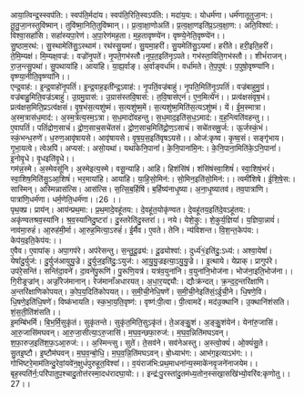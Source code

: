 

  
आया॒त्विन्द्र॒स्स्वप॑ति:। स्वप॑ति॒र्मदा॑य। स्वप॑ति॒रिति॒स्वऽप॑ति:। मदा॑य॒य:। योधर्म॑णा। धर्म॑णातूतुजा॒न:। तू॒तु॒जा॒नस्तुवि॑ष्मान्। तुवि॑ष्मा॒निति॒तुवि॑ष्मान्।। प्र॒त्वा॒क्षा॒णोअति॑। प्र॒त्व॒क्षा॒णइति॑प्र॒ऽत्व॒क्षा॒ण:। अति॒विश्वा॑:। विश्वा॒सहां॑सि। सहां॑स्यपा॒रेण॑। अ॒पा॒रेण॑मह॒ता। म॒ह॒तावृष्ण्ये॑न। वृष्ण्ये॒नेति॒वृष्ण्ये॑न।।  
सु॒ष्ठाम॒रथ॑:। सु॒स्थामेति॑सु॒ऽस्थाम॑। रथ॑स्सु॒यमा॑। सु॒यमा॒हरी॑। सु॒यमेति॑सु॒ऽयमा॑। हरी॑ते। हरी॒इति॒हरी॑। ते॒मि॒म्यक्ष॑। मि॒म्यक्ष॒वज्र॑:। वज्रो॑नृ॒पते॑। नृ॒पते॒गभ॑स्तौ।नृ॒प॒त॒इति॑नृऽपते। गभ॑स्ता॒विति॒गभ॑स्तौ।। शीभं॑राजन्। रा॒ज॒न्त्सु॒पथा॑। सु॒पथाया॑हि। आया॑हि। या॒ह्य॒र्वाङ्। अ॒र्वाङ्वर्धा॑म। वर्धा॑मते। ते॒प॒पुष॑:। प॒पुषो॒वृष्ण्या॑नि। वृष्ण्या॒नीति॒वृष्ण्या॑नि।।  
एन्द्र॒वाह॑:। इ॒न्द्र॒वाहो॑नृ॒पतिं॑। इ॒न्द्र॒वाह॒इती॑न्द्र॒ऽवाह॑:। नृ॒पतिं॒वज्र॑बाहुं। नृ॒पति॒मिति॑नृ॒ऽपतिं॑। वज्र॑बाहुमु॒ग्रं। वज्र॑बाहु॒मिति॒वज्र॑ऽबाहुं। उ॒ग्रमु॒ग्रास॑:। उ॒ग्रास॑स्तवि॒षास॑:। त॒वि॒षास॑एनं। ए॒न॒मित्ये॑नं।। प्रत्व॑क्षसंवृष॒भं। प्रत्व॑क्षस॒मिति॒प्रऽत्व॑क्षसं। वृ॒ष॒भंस॒त्यशु॑ष्मं। स॒त्यशु॑ष्म॒में। स॒त्यशु॑ष्म॒मिति॑स॒त्यऽशु॑ष्मं। यें। ई॒म॒स्मात्रा। अ॒स्म॒त्रास॑ध॒माद॑:। अ॒स्म॒त्रेत्य॒स्म॒ऽत्रा। स॒ध॒मादो॑वहन्तु। स॒ध॒माद॒इति॑स॒ध॒ऽमाद॑:। व॒ह॒न्त्विति॑वहन्तु।।  
ए॒वापतिं॑। पतिं॑द्रोण॒साचं॑। द्रो॒ण॒साच॒सचे॑तसं। द्रो॒ण॒साच॒मिति॑द्रो॒ण॒ऽसाचं॑। सचे॑तसमू॒र्ज:। ऊ॒र्जस्कं॒भं। स्कं॒भन्ध॒रुणे॑। ध॒रुण॒आवृ॑षायसे। आवृ॑षायसे। वृ॒ष॒य॒स॒इति॑वृषऽयसे।। ओज॑:कृष्व। कृ॒ष्व॒सं। सङ्गृ॑भाय। गृ॒भा॒यत्वे। त्वेअपि॑। अप्यस॑:। असो॒यथा॑। यथा॑केनि॒पानां॑। के॒नि॒पाना॑मि॒न:। के॒नि॒पाना॒मिति॑के॒ऽनि॒पानां॑। इ॒नोवृ॒धे। वृ॒धइति॑वृ॒धे।।  
गम॑न्न॒स्मे। अ॒स्मेवसू॑नि। अ॒स्मेइत्य॒स्मे। वसू॒न्याहि। आहि। हिशंसि॑षं। शंसि॑षंस्वा॒शिषं॑। स्वा॒शिषं॒भरं॑। स्वा॒शिष॒मिति॑सु॒ऽआ॒शिषं॑। भर॒माया॑हि। आया॑हि। या॒हि॒सो॒मिन॑:। सो॒मिन॒इति॑सो॒मिन॑:।। त्वमी॑शिषे। ई॒शि॒षे॒स:। सास्मिन्। अस्मिन्नास॑त्सि। आस॑त्सि। स॒त्सि॒ब॒र्हिषि॑। ब॒र्हिष्य॑नाधृ॒ष्या। अ॒ना॒धृ॒ष्यातव॑। तव॒पात्रा॑णि। पात्रा॑णि॒धर्म॑णा। धर्म॒णेति॒धर्म॑णा।।26 ।।  
पृथ॒क्प्र। प्राय॑न्। आय॑न्प्रथ॒मा:। प्र॒थ॒मादे॒वहू॑तय:। दे॒वहू॑त॒योकृ॑ण्वत। दे॒वहू॑तय॒इति॑दे॒वऽहू॑तय:। अकृ॑ण्वतश्रव॒स्या॑नि। श्र॒व॒स्या॑निदु॒ष्टरा॑। दु॒स्तरेति॑दु॒स्तरा॑।। नये। येशे॒कु:। शे॒कुर्य॒ज्ञियां॑। य॒ज्ञिया॒न्नावं॑। नाव॑मा॒रुहं॑। आ॒रुह॑मी॒र्मा। आ॒रुह॒मित्या॒ऽरुहं॑। ई॒र्मैव। ए॒वते। तेनि। न्य॑विशन्त। वि॒श॒न्त॒केप॑य:। केप॑य॒इति॒केप॑य:।।  
ए॒वैव। ए॒वापा॑क्। अपा॒गप॑रे। अप॑रेसन्तु। स॒न्तु॒दू॒ढ्य॑:। दू॒ढ्योश्वा॑:। दुर्ध्य॑१॒॑इति॑दु॒:ऽध्य॑:। अश्वा॒येषां॑। येषां॑दु॒र्युज॑:। दु॒र्युज॑आयुयु॒ज्रे। दु॒र्युज॒इति॑दु॒:ऽयुज॑:। आ॒यु॒यु॒ज्रइत्या॒ऽयु॒यु॒ज्रे।। इ॒त्थाये। येप्राक्। प्रागुप॑रे। उप॑रे॒सन्ति॑। सन्ति॑दा॒वने॑। दा॒वने॑पु॒रूणि॑। पु॒रूणि॒यत्र॑। यत्र॑व॒युना॑नि। व॒युना॑नि॒भोज॑ना। भोज॑ना॒इति॒भोज॑ना।।  
गि॒रीङ्रज्रा॑न्। अज्राँ॒रेज॑मानान्। रेज॑मानाँअधारयत्। अ॒धा॒र॒यद्द्यौ:। द्यौःक्र॑न्दत्। क्र॒न्द॒द॒न्तरि॑क्षाणि। अ॒न्तरि॑क्षाणिकोपयत्। को॒प॒य॒दिति॑कोपयत्।। स॒मी॒ची॒नेधि॒षणे॑। स॒मी॒ची॒नेइति॑सं॒ऽई॒ची॒ने। धि॒षणे॒वि। धि॒षणे॒इति॑धि॒षणे॑। विष्क॑भायति। स्क॒भा॒य॒ति॒वृष्ण॑:। वृष्ण॑:पी॒त्वा। पी॒त्वामदे॑। मद॑उ॒क्थानि॑। उ॒क्थानि॑शंसति। शं॒स॒ती॒ति॑शंसति।।  
इ॒मम्बि॑भर्मि। बि॒भ॒र्मि॒सुकृ॑तं। सुकृ॑तन्ते। सुकृ॑त॒मिति॒सुऽकृ॑तं। ते॒अङ्कु॒॒शं। अ॒ङ्कु॒॒शंयेन॑। येना॑रु॒जासि॑। आ॒रु॒जासि॑मघवन्। आ॒रु॒जा॒सीत्या॒ऽरु॒जासि॑। म॒घ॒व॒न्छफा॒रुज॑:। म॒घ॒व॒न्निति॑मघऽवन्। श॒फा॒रुज॒इति॑श॒फ॒ऽआ॒रुज॑:।। अ॒स्मिन्त्सु। सुते॑। ते॒सव॑ने। सव॑नेअस्तु। अ॒स्त्वो॒क्यं॑। ओ॒क्यं॑सु॒ते। सु॒तइ॒ष्टौ। इ॒ष्टौम॑घवन्। म॒घ॒व॒न्बो॒धि॒। म॒घ॒व॒न्नि॒ति॑मघऽवन्। बो॒ध्याभ॑ग:। आभ॑ग॒इत्याऽभ॑ग:।।  
गोभि॑ष्टरे॒माम॑तिन्दु॒रेवां॒यवे॑न॒क्षुधं॑पुरुहूत॒विश्वां॑।। व॒यंराज॑भि:प्रथ॒माधना॑न्य॒स्माके॑नवृ॒जने॑नाजयेम।।  
बृह॒स्पति॑र्न॒:परि॑पातुप॒श्चादु॒तोत्त॑रस्मा॒दध॑रादघा॒यो:।। इन्द्र॑:पु॒रस्ता॑दु॒तम॑ध्य॒तोन॒स्सखा॒सखि॑भ्यो॒वरि॑व:कृणोतु।। 27।।  
